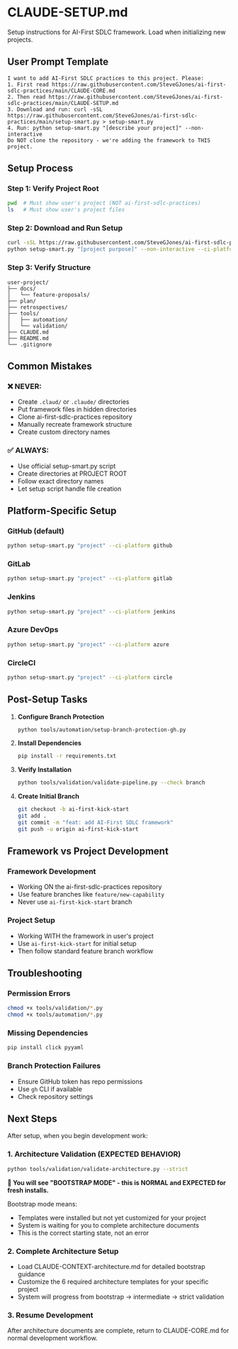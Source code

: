 # CLAUDE-SETUP.md

Setup instructions for AI-First SDLC framework. Load when initializing new projects.

## User Prompt Template
```
I want to add AI-First SDLC practices to this project. Please:
1. First read https://raw.githubusercontent.com/SteveGJones/ai-first-sdlc-practices/main/CLAUDE-CORE.md
2. Then read https://raw.githubusercontent.com/SteveGJones/ai-first-sdlc-practices/main/CLAUDE-SETUP.md 
3. Download and run: curl -sSL https://raw.githubusercontent.com/SteveGJones/ai-first-sdlc-practices/main/setup-smart.py > setup-smart.py
4. Run: python setup-smart.py "[describe your project]" --non-interactive
Do NOT clone the repository - we're adding the framework to THIS project.
```

## Setup Process

### Step 1: Verify Project Root
```bash
pwd  # Must show user's project (NOT ai-first-sdlc-practices)
ls   # Must show user's project files
```

### Step 2: Download and Run Setup
```bash
curl -sSL https://raw.githubusercontent.com/SteveGJones/ai-first-sdlc-practices/main/setup-smart.py > setup-smart.py
python setup-smart.py "[project purpose]" --non-interactive --ci-platform github
```

### Step 3: Verify Structure
```
user-project/
├── docs/
│   └── feature-proposals/
├── plan/
├── retrospectives/
├── tools/
│   ├── automation/
│   └── validation/
├── CLAUDE.md
├── README.md
└── .gitignore
```

## Common Mistakes

### ❌ NEVER:
- Create `.claud/` or `.claude/` directories
- Put framework files in hidden directories
- Clone ai-first-sdlc-practices repository
- Manually recreate framework structure
- Create custom directory names

### ✅ ALWAYS:
- Use official setup-smart.py script
- Create directories at PROJECT ROOT
- Follow exact directory names
- Let setup script handle file creation

## Platform-Specific Setup

### GitHub (default)
```bash
python setup-smart.py "project" --ci-platform github
```

### GitLab
```bash
python setup-smart.py "project" --ci-platform gitlab
```

### Jenkins
```bash
python setup-smart.py "project" --ci-platform jenkins
```

### Azure DevOps
```bash
python setup-smart.py "project" --ci-platform azure
```

### CircleCI
```bash
python setup-smart.py "project" --ci-platform circle
```

## Post-Setup Tasks

1. **Configure Branch Protection**
   ```bash
   python tools/automation/setup-branch-protection-gh.py
   ```

2. **Install Dependencies**
   ```bash
   pip install -r requirements.txt
   ```

3. **Verify Installation**
   ```bash
   python tools/validation/validate-pipeline.py --check branch
   ```

4. **Create Initial Branch**
   ```bash
   git checkout -b ai-first-kick-start
   git add .
   git commit -m "feat: add AI-First SDLC framework"
   git push -u origin ai-first-kick-start
   ```

## Framework vs Project Development

### Framework Development
- Working ON the ai-first-sdlc-practices repository
- Use feature branches like `feature/new-capability`
- Never use `ai-first-kick-start` branch

### Project Setup
- Working WITH the framework in user's project
- Use `ai-first-kick-start` for initial setup
- Then follow standard feature branch workflow

## Troubleshooting

### Permission Errors
```bash
chmod +x tools/validation/*.py
chmod +x tools/automation/*.py
```

### Missing Dependencies
```bash
pip install click pyyaml
```

### Branch Protection Failures
- Ensure GitHub token has repo permissions
- Use `gh` CLI if available
- Check repository settings

## Next Steps

After setup, when you begin development work:

### 1. Architecture Validation (EXPECTED BEHAVIOR)
```bash
python tools/validation/validate-architecture.py --strict
```

**🚧 You will see "BOOTSTRAP MODE" - this is NORMAL and EXPECTED for fresh installs.**

Bootstrap mode means:
- Templates were installed but not yet customized for your project
- System is waiting for you to complete architecture documents
- This is the correct starting state, not an error

### 2. Complete Architecture Setup
- Load CLAUDE-CONTEXT-architecture.md for detailed bootstrap guidance
- Customize the 6 required architecture templates for your specific project
- System will progress from bootstrap → intermediate → strict validation

### 3. Resume Development
After architecture documents are complete, return to CLAUDE-CORE.md for normal development workflow.